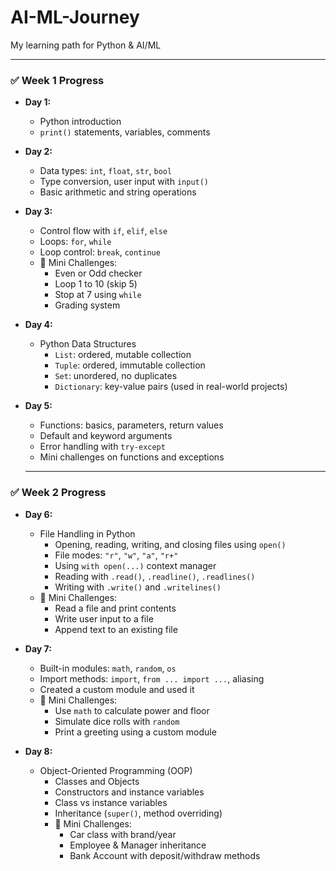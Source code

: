 # AI-ML-Journey
My learning path for Python &amp; AI/ML

---

### ✅ Week 1 Progress

- **Day 1:**  
  - Python introduction  
  - `print()` statements, variables, comments  

- **Day 2:**  
  - Data types: `int`, `float`, `str`, `bool`  
  - Type conversion, user input with `input()`  
  - Basic arithmetic and string operations  

- **Day 3:**  
  - Control flow with `if`, `elif`, `else`  
  - Loops: `for`, `while`  
  - Loop control: `break`, `continue`  
  - 🧠 Mini Challenges:
    - Even or Odd checker  
    - Loop 1 to 10 (skip 5)  
    - Stop at 7 using `while`  
    - Grading system

- **Day 4:**  
  - Python Data Structures  
    - `List`: ordered, mutable collection  
    - `Tuple`: ordered, immutable collection  
    - `Set`: unordered, no duplicates  
    - `Dictionary`: key-value pairs (used in real-world projects)

- **Day 5:**  
  - Functions: basics, parameters, return values  
  - Default and keyword arguments  
  - Error handling with `try-except`  
  - Mini challenges on functions and exceptions  

  ---

### ✅ Week 2 Progress

- **Day 6:**  
  - File Handling in Python  
    - Opening, reading, writing, and closing files using `open()`  
    - File modes: `"r"`, `"w"`, `"a"`, `"r+"`  
    - Using `with open(...)` context manager  
    - Reading with `.read()`, `.readline()`, `.readlines()`  
    - Writing with `.write()` and `.writelines()`  
  - 🧠 Mini Challenges:
    - Read a file and print contents  
    - Write user input to a file  
    - Append text to an existing file

- **Day 7:**  
  - Built-in modules: `math`, `random`, `os`  
  - Import methods: `import`, `from ... import ...`, aliasing  
  - Created a custom module and used it  
  - 🧠 Mini Challenges:
    - Use `math` to calculate power and floor
    - Simulate dice rolls with `random`
    - Print a greeting using a custom module

- **Day 8:**  
  - Object-Oriented Programming (OOP)  
    - Classes and Objects  
    - Constructors and instance variables  
    - Class vs instance variables  
    - Inheritance (`super()`, method overriding)  
    - 🧠 Mini Challenges:
      - Car class with brand/year  
      - Employee & Manager inheritance  
      - Bank Account with deposit/withdraw methods  